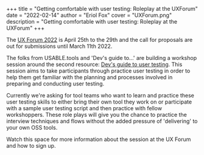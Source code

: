 +++
title = "Getting comfortable with user testing: Roleplay at the UXForum"
date = "2022-02-14"
author = "Eriol Fox"
cover = "UXForum.png"
description = "Getting comfortable with user testing: Roleplay at the UXForum"
+++

The [UX Forum 2022](https://usable.tools/blog/2022-02-07-uxforum2022/) is April 25th to the 29th and the call for proposals are out for submissions until March 11th 2022.

The folks from USABLE.tools and 'Dev's guide to...' are building a workshop session around the second resource: [Dev's guide to user testing](https://simplysecure.github.io/devs-guide-to/a-dev-guide-to-usertesting/). This session aims to take participants through practice user testing in order to help them get familiar with the planning and processes involved in preparing and conducting user testing.

Currently we're asking for tool teams who want to learn and practice these user testing skills to either bring their own tool they work on or participate with a sample user testing script and then practice with fellow workshoppers. These role plays will give you the chance to practice the interview techniques and flows without the added pressure of 'delivering' to your own OSS tools.

Watch this space for more information about the session at the UX Forum and how to sign up.
